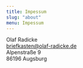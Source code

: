 ```yaml
---
title: Impessum
slug: "about"
menu: Impessum
---
```


Olaf Radicke  
briefkasten@olaf-radicke.de  
Alpenstraße 9  
86196 Augsburg
